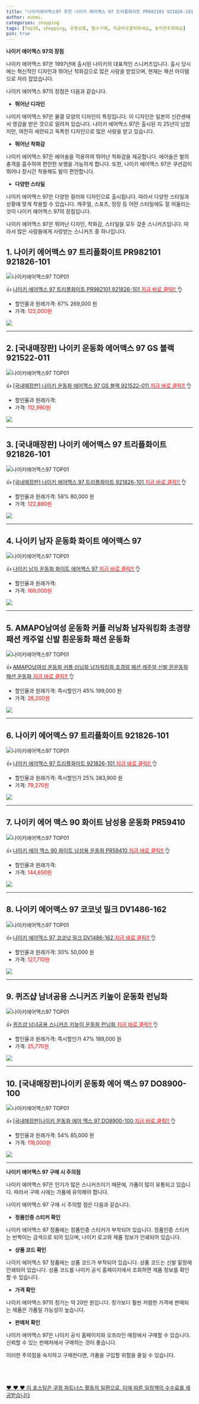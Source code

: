 ```yaml
---
title: "나이키에어맥스97 추천 나이키 에어맥스 97 트리플화이트 PR982101 921826-101 비교 장점 추천"
author: eunmi.
categories: shopping
tags: [Top10, shopping, 유행상품, 필수구매, 지금바로클릭하세요, 놓치면후회해요]
pin: true
---
```

**나이키 에어맥스 97의 장점**

나이키 에어맥스 97은 1997년에 출시된 나이키의 대표적인 스니커즈입니다. 출시 당시에는 혁신적인 디자인과 뛰어난 착화감으로 많은 사랑을 받았으며, 현재는 패션 아이템으로 자리 잡았습니다.

나이키 에어맥스 97의 장점은 다음과 같습니다.

* **뛰어난 디자인**

나이키 에어맥스 97은 물결 모양의 디자인이 특징입니다. 이 디자인은 일본의 신칸센에서 영감을 받은 것으로 알려져 있습니다. 나이키 에어맥스 97은 출시된 지 25년이 넘었지만, 여전히 세련되고 독특한 디자인으로 많은 사랑을 받고 있습니다.

* **뛰어난 착화감**

나이키 에어맥스 97은 에어솔을 적용하여 뛰어난 착화감을 제공합니다. 에어솔은 발의 충격을 흡수하여 편안한 보행을 가능하게 합니다. 또한, 나이키 에어맥스 97은 쿠션감이 뛰어나 장시간 착용해도 발이 편안합니다.

* **다양한 스타일**

나이키 에어맥스 97은 다양한 컬러와 디자인으로 출시됩니다. 따라서 다양한 스타일과 상황에 맞게 착용할 수 있습니다. 캐주얼, 스포츠, 정장 등 어떤 스타일에도 잘 어울리는 것이 나이키 에어맥스 97의 장점입니다.

나이키 에어맥스 97은 뛰어난 디자인, 착화감, 스타일을 모두 갖춘 스니커즈입니다. 따라서 많은 사람들에게 사랑받는 스니커즈 중 하나입니다.

   

## 1. 나이키 에어맥스 97 트리플화이트 PR982101 921826-101

![나이키에어맥스97 TOP01](https://thumbnail7.coupangcdn.com/thumbnails/remote/230x230ex/image/vendor_inventory/356b/2b36423ac7594fcb729c0dae928b096dd9289719924da0021a8c6bb3ae1f.png)


👍 [나이키 에어맥스 97 트리플화이트 PR982101 921826-101 <font color=red> 지금 바로 클릭!! </font> ](https://link.coupang.com/re/AFFSDP?lptag=AF3617701&subid=GithubCoopas&pageKey=7405879285&traceid=V0-153&itemId=19177987195&vendorItemId=87508760368) 👌 


- 할인율과 원래가격: 67%  269,000   원
- 가격: <span style='color:red'>122,000원</span>

[![](/discount_price.png)](https://link.coupang.com/re/AFFSDP?lptag=AF3617701&subid=GithubCoopas&pageKey=7405879285&traceid=V0-153&itemId=19177987195&vendorItemId=87508760368)

---


   

## 2. [국내매장판] 나이키 운동화 에어맥스 97 GS 블랙 921522-011

![나이키에어맥스97 TOP01](https://thumbnail10.coupangcdn.com/thumbnails/remote/230x230ex/image/vendor_inventory/d57c/812d1288dd19e90f4e016f585e0a48ef456851eade9efc34d05eb6aa0643.jpg)


👍 [[국내매장판] 나이키 운동화 에어맥스 97 GS 블랙 921522-011 <font color=red> 지금 바로 클릭!! </font> ](https://link.coupang.com/re/AFFSDP?lptag=AF3617701&subid=GithubCoopas&pageKey=6920399088&traceid=V0-153&itemId=16709363000&vendorItemId=87418092785) 👌 


- 할인율과 원래가격: 
- 가격: <span style='color:red'>112,990원</span>

[![](/discount_price.png)](https://link.coupang.com/re/AFFSDP?lptag=AF3617701&subid=GithubCoopas&pageKey=6920399088&traceid=V0-153&itemId=16709363000&vendorItemId=87418092785)

---


   

## 3. [국내매장판] 나이키 에어맥스 97 트리플화이트 921826-101

![나이키에어맥스97 TOP01](https://thumbnail6.coupangcdn.com/thumbnails/remote/230x230ex/image/vendor_inventory/f84b/e42d9d2e0d8b4798c7c352f5663dca1da9c289bc605d6f54f915faddf3af.jpg)


👍 [[국내매장판] 나이키 에어맥스 97 트리플화이트 921826-101 <font color=red> 지금 바로 클릭!! </font> ](https://link.coupang.com/re/AFFSDP?lptag=AF3617701&subid=GithubCoopas&pageKey=7392629026&traceid=V0-153&itemId=19303765616&vendorItemId=86418166912) 👌 


- 할인율과 원래가격: 58%  80,000   원
- 가격: <span style='color:red'>122,860원</span>

[![](/discount_price.png)](https://link.coupang.com/re/AFFSDP?lptag=AF3617701&subid=GithubCoopas&pageKey=7392629026&traceid=V0-153&itemId=19303765616&vendorItemId=86418166912)

---


   

## 4. 나이키 남자 운동화 화이트 에어맥스 97

![나이키에어맥스97 TOP01](https://thumbnail7.coupangcdn.com/thumbnails/remote/230x230ex/image/vendor_inventory/4216/e1eec7108d582a03dd656e91d5c22ca32b6b0967e71e8b3680d5992b1731.jpg)


👍 [나이키 남자 운동화 화이트 에어맥스 97 <font color=red> 지금 바로 클릭!! </font> ](https://link.coupang.com/re/AFFSDP?lptag=AF3617701&subid=GithubCoopas&pageKey=7457805416&traceid=V0-153&itemId=19431725485&vendorItemId=87323813220) 👌 


- 할인율과 원래가격: 
- 가격: <span style='color:red'>169,000원</span>

[![](/discount_price.png)](https://link.coupang.com/re/AFFSDP?lptag=AF3617701&subid=GithubCoopas&pageKey=7457805416&traceid=V0-153&itemId=19431725485&vendorItemId=87323813220)

---


   

## 5. AMAPO남여성 운동화 커플 러닝화 남자워킹화 초경량 패션 캐주얼 신발 흰운동화 패션 운동화

![나이키에어맥스97 TOP01](https://thumbnail8.coupangcdn.com/thumbnails/remote/230x230ex/image/vendor_inventory/9cb1/54b6d21d7730e3bbba1bbacbb3344a05dfd3c3fb4684c2e6ec855e4721d5.jpg)


👍 [AMAPO남여성 운동화 커플 러닝화 남자워킹화 초경량 패션 캐주얼 신발 흰운동화 패션 운동화 <font color=red> 지금 바로 클릭!! </font> ](https://link.coupang.com/re/AFFSDP?lptag=AF3617701&subid=GithubCoopas&pageKey=7032618253&traceid=V0-153&itemId=17360988246&vendorItemId=84530946298) 👌 


- 할인율과 원래가격: 즉시할인가 45%  199,000   원
- 가격: <span style='color:red'>28,200원</span>

[![](/discount_price.png)](https://link.coupang.com/re/AFFSDP?lptag=AF3617701&subid=GithubCoopas&pageKey=7032618253&traceid=V0-153&itemId=17360988246&vendorItemId=84530946298)

---


   

## 6. 나이키 에어맥스 97 트리플화이트 921826-101

![나이키에어맥스97 TOP01](https://thumbnail9.coupangcdn.com/thumbnails/remote/230x230ex/image/vendor_inventory/38bc/27a7dcd05d96a976f3b9144ba500f0d2c62be50f53d80f5de6c4ccce305f.jpg)


👍 [나이키 에어맥스 97 트리플화이트 921826-101 <font color=red> 지금 바로 클릭!! </font> ](https://link.coupang.com/re/AFFSDP?lptag=AF3617701&subid=GithubCoopas&pageKey=6957882830&traceid=V0-153&itemId=16927874176&vendorItemId=87471011310) 👌 


- 할인율과 원래가격: 즉시할인가 25%  383,900   원
- 가격: <span style='color:red'>79,270원</span>

[![](/discount_price.png)](https://link.coupang.com/re/AFFSDP?lptag=AF3617701&subid=GithubCoopas&pageKey=6957882830&traceid=V0-153&itemId=16927874176&vendorItemId=87471011310)

---


   

## 7. 나이키 에어 맥스 90 화이트 남성용 운동화 PR59410

![나이키에어맥스97 TOP01](https://thumbnail7.coupangcdn.com/thumbnails/remote/230x230ex/image/vendor_inventory/445e/207a391a6475b0c2215c3e76561e201e22afa3ea4a2b6bbdf2c89eb63293.jpg)


👍 [나이키 에어 맥스 90 화이트 남성용 운동화 PR59410 <font color=red> 지금 바로 클릭!! </font> ](https://link.coupang.com/re/AFFSDP?lptag=AF3617701&subid=GithubCoopas&pageKey=7401288243&traceid=V0-153&itemId=19157348935&vendorItemId=85125562584) 👌 


- 할인율과 원래가격: 
- 가격: <span style='color:red'>144,650원</span>

[![](/discount_price.png)](https://link.coupang.com/re/AFFSDP?lptag=AF3617701&subid=GithubCoopas&pageKey=7401288243&traceid=V0-153&itemId=19157348935&vendorItemId=85125562584)

---


   

## 8. 나이키 에어맥스 97 코코넛 밀크 DV1486-162

![나이키에어맥스97 TOP01](https://thumbnail10.coupangcdn.com/thumbnails/remote/230x230ex/image/vendor_inventory/403f/be95b401635ed66b4cdc7013c49fe4751b0a1037b528213cd81e53f5f815.jpg)


👍 [나이키 에어맥스 97 코코넛 밀크 DV1486-162 <font color=red> 지금 바로 클릭!! </font> ](https://link.coupang.com/re/AFFSDP?lptag=AF3617701&subid=GithubCoopas&pageKey=7432712254&traceid=V0-153&itemId=19308062156&vendorItemId=86422377342) 👌 


- 할인율과 원래가격: 30%  50,000   원
- 가격: <span style='color:red'>127,710원</span>

[![](/discount_price.png)](https://link.coupang.com/re/AFFSDP?lptag=AF3617701&subid=GithubCoopas&pageKey=7432712254&traceid=V0-153&itemId=19308062156&vendorItemId=86422377342)

---


   

## 9. 퀴즈샵 남녀공용 스니커즈 키높이 운동화 런닝화

![나이키에어맥스97 TOP01](https://thumbnail10.coupangcdn.com/thumbnails/remote/230x230ex/image/vendor_inventory/76bd/b3901ff3d9aeec92366e0edb6ee62de33ea0283d19739438dc699cdd82d2.jpg)


👍 [퀴즈샵 남녀공용 스니커즈 키높이 운동화 런닝화 <font color=red> 지금 바로 클릭!! </font> ](https://link.coupang.com/re/AFFSDP?lptag=AF3617701&subid=GithubCoopas&pageKey=7604068279&traceid=V0-153&itemId=20122762074&vendorItemId=87217143885) 👌 


- 할인율과 원래가격: 즉시할인가 47%  189,000   원
- 가격: <span style='color:red'>25,770원</span>

[![](/discount_price.png)](https://link.coupang.com/re/AFFSDP?lptag=AF3617701&subid=GithubCoopas&pageKey=7604068279&traceid=V0-153&itemId=20122762074&vendorItemId=87217143885)

---


   

## 10. [국내매장판]나이키 운동화 에어 맥스 97 DO8900-100

![나이키에어맥스97 TOP01](https://thumbnail8.coupangcdn.com/thumbnails/remote/230x230ex/image/vendor_inventory/3fa9/7410f165a7e69d4400773e4d92e63302be2d2a948f0833e83366b63d68eb.jpg)


👍 [[국내매장판]나이키 운동화 에어 맥스 97 DO8900-100 <font color=red> 지금 바로 클릭!! </font> ](https://link.coupang.com/re/AFFSDP?lptag=AF3617701&subid=GithubCoopas&pageKey=6686920894&traceid=V0-153&itemId=19462102821&vendorItemId=87489632615) 👌 


- 할인율과 원래가격: 54%  85,000   원
- 가격: <span style='color:red'>118,000원</span>

[![](/discount_price.png)](https://link.coupang.com/re/AFFSDP?lptag=AF3617701&subid=GithubCoopas&pageKey=6686920894&traceid=V0-153&itemId=19462102821&vendorItemId=87489632615)

---
**나이키 에어맥스 97 구매 시 주의점**

나이키 에어맥스 97은 인기가 많은 스니커즈이기 때문에, 가품이 많이 유통되고 있습니다. 따라서 구매 시에는 가품에 유의해야 합니다.

나이키 에어맥스 97 구매 시 주의할 점은 다음과 같습니다.

* **정품인증 스티커 확인**

나이키 에어맥스 97 정품에는 정품인증 스티커가 부착되어 있습니다. 정품인증 스티커는 반짝이는 금색으로 되어 있으며, 나이키 로고와 제품 정보가 인쇄되어 있습니다.

* **상품 코드 확인**

나이키 에어맥스 97 정품에는 상품 코드가 부착되어 있습니다. 상품 코드는 신발 밑창에 인쇄되어 있습니다. 상품 코드를 나이키 공식 홈페이지에서 조회하면 제품 정보를 확인할 수 있습니다.

* **가격 확인**

나이키 에어맥스 97의 정가는 약 20만 원입니다. 정가보다 훨씬 저렴한 가격에 판매되는 제품은 가품일 가능성이 높습니다.

* **판매처 확인**

나이키 에어맥스 97은 나이키 공식 홈페이지와 오프라인 매장에서 구매할 수 있습니다. 신뢰할 수 있는 판매처에서 구매하는 것이 좋습니다.

이러한 주의점을 숙지하고 구매한다면, 가품을 구입할 위험을 줄일 수 있습니다.<br><br><br><br><br> [ ❤ ❤ ❤ 이 포스팅은 쿠팡 파트너스 활동의 일환으로, 이에 따른 일정액의 수수료를 제공받습니다](https://link.coupang.com/a/bcEFyh)